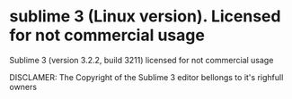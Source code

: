 # sublime 3 (Linux version). Licensed for not commercial usage

Sublime 3 (version 3.2.2, build 3211) licensed for not commercial usage

DISCLAMER: The Copyright of the Sublime 3 editor bellongs to it's righfull owners
